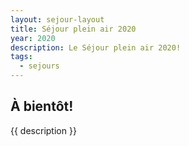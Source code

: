 ```yaml
---
layout: sejour-layout
title: Séjour plein air 2020
year: 2020
description: Le Séjour plein air 2020!
tags:
  - sejours
---
```

## À bientôt!
{{ description }}